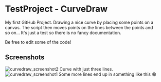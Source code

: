 # TestProject - CurveDraw
My first GitHub Project.
Drawing a nice curve by placing some points on a canvas. The script then moves points on the lines between the points and so on...
It's just a test so there is no fancy documentation.

Be free to edit some of the code!

## Screenshots
![curvedraw_screenshot2](https://cloud.githubusercontent.com/assets/26347123/23832089/8c311208-072e-11e7-95d4-a4a156971bf6.PNG)
Curve with just three lines.
![curvedraw_screenshot1](https://cloud.githubusercontent.com/assets/26347123/23832050/bda55c00-072d-11e7-9fa1-166c3ed5058d.PNG)
Some more lines end up in something like this :grin:

